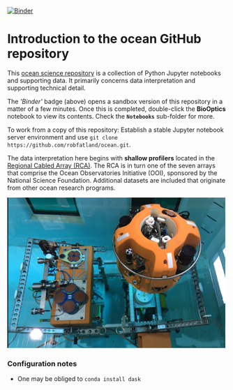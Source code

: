 [![Binder](https://mybinder.org/badge_logo.svg)](https://mybinder.org/v2/gh/robfatland/ocean.git/HEAD)


# Introduction to the **ocean** GitHub repository

This [ocean science repository](https://github.com/robfatland/ocean) is a collection of Python Jupyter 
notebooks and supporting data. 
It primarily concerns data interpretation and supporting technical detail. 


The *'Binder'* badge (above) opens a sandbox version
of this repository in a matter of a few minutes. Once this is completed, double-click
the **BioOptics** notebook to view its contents. Check the **`Notebooks`** sub-folder for more.


To work from a copy of this repository: Establish a stable Jupyter notebook server environment 
and use `git clone https://github.com/robfatland/ocean.git`. 


The data interpretation here begins with **shallow profilers** located in the
[Regional Cabled Array (RCA)](https://interactiveoceans.washington.edu).
The RCA is
in turn one of the seven arrays that comprise the Ocean Observatories Initiative (OOI), 
sponsored by the National Science Foundation. 
Additional datasets are included that originate from other ocean research programs.


<img src="https://github.com/robfatland/ocean/blob/main/Images/rca/shallow%20profiler%20platform%202%20OSB%20pool.png" alt="drawing" width="500"/>






### Configuration notes

* One may be obliged to `conda install dask`

